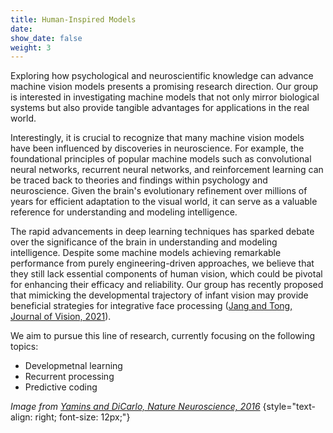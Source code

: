 ```yaml
---
title: Human-Inspired Models
date: 
show_date: false
weight: 3
---
```


Exploring how psychological and neuroscientific knowledge can advance machine vision models presents a promising research direction. Our group is interested in investigating machine models that not only mirror biological systems but also provide tangible advantages for applications in the real world.

<!--more-->

Interestingly, it is crucial to recognize that many machine vision models have been influenced by discoveries in neuroscience. For example, the foundational principles of popular machine models such as convolutional neural networks, recurrent neural networks, and reinforcement learning can be traced back to theories and findings within psychology and neuroscience. Given the brain's evolutionary refinement over millions of years for efficient adaptation to the visual world, it can serve as a valuable reference for understanding and modeling intelligence.

The rapid advancements in deep learning techniques has sparked debate over the significance of the brain in understanding and modeling intelligence. Despite some machine models achieving remarkable performance from purely engineering-driven approaches, we believe that they still lack essential components of human vision, which could be pivotal for enhancing their efficacy and reliability. Our group has recently proposed that mimicking the developmental trajectory of infant vision may provide beneficial strategies for integrative face processing ([Jang and Tong, Journal of Vision, 2021](https://doi.org/10.1167/jov.21.12.6)).

We aim to pursue this line of research, currently focusing on the following topics:

- Developmetnal learning
- Recurrent processing
- Predictive coding

_Image from [Yamins and DiCarlo, Nature Neuroscience, 2016](https://www.nature.com/articles/nn.4244)_
{style="text-align: right; font-size: 12px;"}